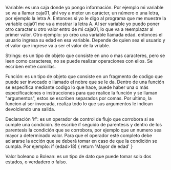 Variable: es una caja donde yo pongo información. Por ejemplo mi variable se va a llamar caja01, ahí voy a meter un carácter, un número o una letra, por ejemplo la letra A. Entonces si yo le digo al programa que me muestre la variable caja01 me va a mostrar la letra A. Al ser variable yo puedo poner otro caracter u otro valor entro de mi caja01, lo que va a reemplazar al primer valor. Otro ejemplo: yo creo una variable llamada edad. entonces el usuario ingresa su edad en esa variable. Depende de quien sea el usuario y el valor que ingrese va a ser el valor de la vriable.

Strings: es un tipo de objeto que consiste en uno o mas caracteres, pero se leen como caracteres, no se puede realizar operaciones con ellos. Se escriben entre comillas.

Función: es un tipo de objeto que consiste en un fragmento de codigo que puede ser invocado o llamado el nobre que se le da. Dentro de una función se especifica mediante codigo lo que hace, puede haber una o más especificaciones o instrucciones para que realice la función y se llaman "argumentos", estos se escriben separados por comas. Por ultimo, la funcion al ser invocada, realiza todo lo que sus argumentos le indican devolciendo una salida.

Declaración 'if': es un operador de control de flujo que corrobora si se cumple una condición. Se escribe if seguido de parentesis y dentro de los parentesis la condición que se corrobora, por ejemplo que un numero sea mayor a determinado valor. Para que el operador esté completo debe aclararse la acción que se deberá tomar en caso de que la condición se cumpla.
Por ejemplo:
if (edad>18) {
    return 'Mayor de edad'
}

Valor boleano o Bolean: es un tipo de dato que puede tomar solo dos estados, o verdadero o falso.